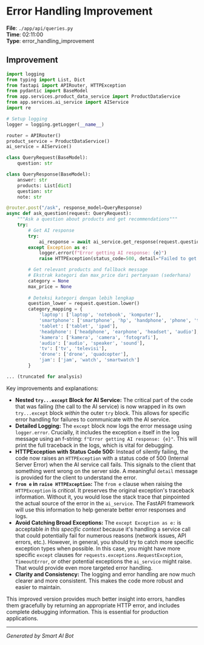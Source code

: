 # Error Handling Improvement

**File**: `./app/api/queries.py`  
**Time**: 02:11:00  
**Type**: error_handling_improvement

## Improvement

```python
import logging
from typing import List, Dict
from fastapi import APIRouter, HTTPException
from pydantic import BaseModel
from app.services.product_data_service import ProductDataService
from app.services.ai_service import AIService
import re

# Setup logging
logger = logging.getLogger(__name__)

router = APIRouter()
product_service = ProductDataService()
ai_service = AIService()

class QueryRequest(BaseModel):
    question: str

class QueryResponse(BaseModel):
    answer: str
    products: List[dict]
    question: str
    note: str

@router.post("/ask", response_model=QueryResponse)
async def ask_question(request: QueryRequest):
    """Ask a question about products and get recommendations"""
    try:
        # Get AI response
        try:
            ai_response = await ai_service.get_response(request.question)
        except Exception as e:
            logger.error(f"Error getting AI response: {e}")
            raise HTTPException(status_code=500, detail="Failed to get response from AI service.") from e  # Include original exception

        # Get relevant products and fallback message
        # Ekstrak kategori dan max_price dari pertanyaan (sederhana)
        category = None
        max_price = None
        
        # Deteksi kategori dengan lebih lengkap
        question_lower = request.question.lower()
        category_mapping = {
            'laptop': ['laptop', 'notebook', 'komputer'],
            'smartphone': ['smartphone', 'hp', 'handphone', 'phone', 'telepon', 'ponsel'],
            'tablet': ['tablet', 'ipad'],
            'headphone': ['headphone', 'earphone', 'headset', 'audio'],
            'kamera': ['kamera', 'camera', 'fotografi'],
            'audio': ['audio', 'speaker', 'sound'],
            'tv': ['tv', 'televisi'],
            'drone': ['drone', 'quadcopter'],
            'jam': ['jam', 'watch', 'smartwatch']
        }

... (truncated for analysis)
```

Key improvements and explanations:

* **Nested `try...except` Block for AI Service:** The critical part of the code that was failing (the call to the AI service) is now wrapped in its own `try...except` block *within* the outer `try` block. This allows for specific error handling for failures to communicate with the AI service.
* **Detailed Logging:**  The `except` block now logs the error message using `logger.error`.  Crucially, it includes the exception `e` itself in the log message using an f-string: `f"Error getting AI response: {e}"`.  This will print the full traceback in the logs, which is vital for debugging.
* **HTTPException with Status Code 500:** Instead of silently failing, the code now raises an `HTTPException` with a status code of 500 (Internal Server Error) when the AI service call fails. This signals to the client that something went wrong on the server side.  A meaningful `detail` message is provided for the client to understand the error.
* **`from e` in `raise HTTPException`:** The `from e` clause when raising the `HTTPException` is *critical*. It preserves the original exception's traceback information.  Without it, you would lose the stack trace that pinpointed the actual source of the error in the `ai_service`. The FastAPI framework will use this information to help generate better error responses and logs.
* **Avoid Catching Broad Exceptions:**  The `except Exception as e:` is acceptable *in this specific context* because it's handling a service call that could potentially fail for numerous reasons (network issues, API errors, etc.).  However, in general, you should try to catch more specific exception types when possible.  In this case, you might have more specific `except` clauses for `requests.exceptions.RequestException`, `TimeoutError`, or other potential exceptions the `ai_service` might raise.  That would provide even more targeted error handling.
* **Clarity and Consistency:** The logging and error handling are now much clearer and more consistent. This makes the code more robust and easier to maintain.

This improved version provides much better insight into errors, handles them gracefully by returning an appropriate HTTP error, and includes complete debugging information. This is essential for production applications.

---
*Generated by Smart AI Bot*
